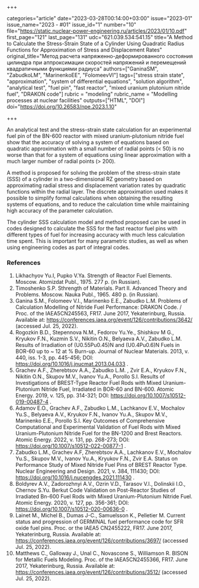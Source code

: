 +++

categories="article"
date="2023-03-28T00:14:00+03:00"
issue="2023-01"
issue_name="2023 - #01"
issue_id="1"
number="10"
file="https://static.nuclear-power-engineering.ru/articles/2023/01/10.pdf"
first_page="121"
last_page="131"
udc="621.039.534:541.15"
title="A Method to Calculate the Stress-Strain State of a Cylinder Using Quadratic Radius Functions for Approximation of Stress and Displacement Rates"
original_title="Метод расчета напряженно-деформированного состояния цилиндра при аппроксимации скоростей напряжений и перемещений квадратичными функциями радиуса"
authors=["GaninaSM", "ZabudkoLM", "MarinenkoEE", "FolomeevVI"]
tags=["stress strain state", "approximation", "system of differential equations", "solution algorithm", "analytical test", "fuel pin", "fast reactor", "mixed uranium plutonium nitride fuel", "DRAKON code"]
rubric = "modeling"
rubric_name = "Modelling processes at nuclear facilities"
outputs=["HTML", "DOI"]
doi="https://doi.org/10.26583/npe.2023.1.10"

+++

An analytical test and the stress-strain state calculation for an experimental fuel pin of the BN-600 reactor with mixed uranium-plutonium nitride fuel show that the accuracy of solving a system of equations based on quadratic approximation with a small number of radial points (< 50) is no worse than that for a system of equations using linear approximation with a much larger number of radial points (> 200).

A method is proposed for solving the problem of the stress-strain state (SSS) of a cylinder in a two-dimensional RZ geometry based on approximating radial stress and displacement variation rates by quadratic functions within the radial layer. The discrete approximation used makes it possible to simplify formal calculations when obtaining the resulting systems of equations, and to reduce the calculation time while maintaining high accuracy of the parameter calculation.

The cylinder SSS calculation model and method proposed can be used in codes designed to calculate the SSS for the fast reactor fuel pins with different types of fuel for increasing accuracy with much less calculation time spent. This is important for many parametric studies, as well as when using engineering codes as part of integral codes.

### References

1. Likhachyov Yu.I, Pupko V.Ya. Strength of Reactor Fuel Elements. Moscow. Atomizdat Publ., 1975. 277 p. (in Russian).
2. Timoshenko S.P. Sthrength of Materials. Part II. Advanced Theory and Problems. Moscow. Nauka Publ., 1965. 480 p. (in Russian).
3. Ganina S.M., Folomeev V.I., Marinenko E.E., Zabudko L.M. Problems of Calculation Modelling of Nitride Fuel Performance: DRAKON Code. / Proc. of the IAEA5CN245563, FR17. June 2017, Yekaterinburg, Russia. Available at: https://conferences.iaea.org/event/126/contributions/3642/ (accessed Jul. 25, 2022).
4. Rogozkin B.D., Stepennova N.M., Fedorov Yu.Ye., Shishkov M G., Kryukov F.N., Kuzmin S.V., Nikitin O.N., Belyaeva A.V., Zabudko L.M. Results of Irradiation of (U0.55Pu0.45)N and (U0.4Pu0.6)N Fuels in BOR-60 up to ~ 12 at % Burn-up. Journal of Nuclear Materials. 2013, v. 440, iss. 1-3, pp. 445-456; DOI: https://doi.org/10.1016/j.jnucmat.2013.04.033 .
5. Grachev A.F., Zherebtsov A.A., Zabudko L.M. , Zvir E.A., Kryukov F.N., Nikitin O.N., Skupov M.V., Ivanov Yu.A., Porollo S.I. Results of Investigations of BREST-Type Reactor Fuel Rods with Mixed Uranium-Plutonium Nitride Fuel, Irradiated in BOR-60 and BN-600. Atomic Energy. 2019, v. 125, pp. 314-321; DOI: https://doi.org/10.1007/s10512-019-00487-4 .
6. Adamov E.O., Grachev A.F., Zabudko L.M., Lachkanov E.V., Mochalov Yu.S., Belyaeva A.V., Kryukov F.N., Ivanov Yu.A., Skupov M.V., Marinenko E.E., Porollo S.I. Key Outcomes of Comprehensive Computational and Experimental Validation of Fuel Rods with Mixed Uranium-Plutonium Nitride Fuel for the BN-1200 and Brest Reactors. Atomic Energy. 2022, v. 131, pp. 268-273; DOI: https://doi.org/10.1007/s10512-022-00877-1 .
7. Zabudko L.M., Grachev A.F, Zherebtsov A.A., Lachkanov E.V., Mochalov Yu.S., Skupov M.V., Ivanov Yu.A., Kryukov F.N., Zvir E.A. Status on Performance Study of Mixed Nitride Fuel Pins of BREST Reactor Type. Nuclear Engineering and Design. 2021, v. 384, 111430; DOI: https://doi.org/10.1016/j.nucengdes.2021.111430 .
8. Boldyrev A.V., Zadorozhnyi A.V., Ozrin V.D., Tarasov V.I., Dolinskii I.O., Chernov S.Yu. Berkut Code Validation on Post-Reactor Studies of Irradiated Bn-600 Fuel Rods with Mixed Uranium-Plutonium Nitride Fuel. Atomic Energy. 2020, v. 127, pp. 356-361; DOI: https://doi.org/10.1007/s10512-020-00636-0 .
9. Lainet M., Michel B., Dumas J-C., Samuelsson K., Pelletier M. Current status and progression of GERMINAL fuel performance code for SFR oxide fuel pins. Proc. or the IAEA5 CN2455222, FR17. June 2017, Yekaterinburg, Russia. Available at: https://conferences.iaea.org/event/126/contributions/3697/ (accessed Jul. 25, 2022).
10. Matthews C., Galloway J., Unal C., Novascone S., Williamson R. BISON for Metallic Fuels Modeling. Proc. of the IAEA5CN2455366, FR17. June 2017, Yekaterinburg, Russia. Available at: https://conferences.iaea.org/event/126/contributions/3512/ (accessed Jul. 25, 2022).